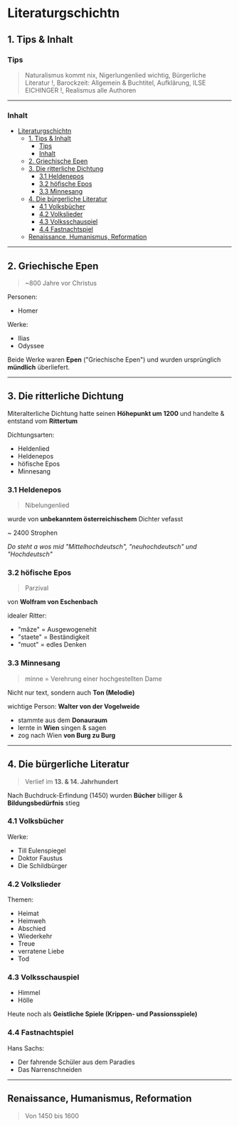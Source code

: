 # Literaturgschichtn
## 1. Tips & Inhalt
### Tips

> Naturalismus kommt nix,
Nigerlungenlied wichtig,
Bürgerliche Literatur !,
Barockzeit: Allgemein & Buchtitel,
Aufklärung,
ILSE EICHINGER !,
Realismus alle Authoren

---
### Inhalt

- [Literaturgschichtn](#literaturgschichtn)
  - [1. Tips \& Inhalt](#1-tips--inhalt)
    - [Tips](#tips)
    - [Inhalt](#inhalt)
  - [2. Griechische Epen](#2-griechische-epen)
  - [3. Die ritterliche Dichtung](#3-die-ritterliche-dichtung)
    - [3.1 Heldenepos](#31-heldenepos)
    - [3.2 höfische Epos](#32-höfische-epos)
    - [3.3 Minnesang](#33-minnesang)
  - [4. Die bürgerliche Literatur](#4-die-bürgerliche-literatur)
    - [4.1 Volksbücher](#41-volksbücher)
    - [4.2 Volkslieder](#42-volkslieder)
    - [4.3 Volksschauspiel](#43-volksschauspiel)
    - [4.4 Fastnachtspiel](#44-fastnachtspiel)
  - [Renaissance, Humanismus, Reformation](#renaissance-humanismus-reformation)
---

## 2. Griechische Epen

> ~800 Jahre vor Christus

Personen:
- Homer

Werke: 
- Ilias
- Odyssee

Beide Werke waren **Epen** ("Griechische Epen") und wurden ursprünglich **mündlich** überliefert.

---

## 3. Die ritterliche Dichtung

Miteralterliche Dichtung hatte seinen **Höhepunkt um 1200** und handelte & entstand vom **Rittertum**

Dichtungsarten: 
- Heldenlied
- Heldenepos
- höfische Epos
- Minnesang

### 3.1 Heldenepos
    
> Nibelungenlied

wurde von **unbekanntem österreichischem** Dichter vefasst

~ 2400 Strophen

*Do steht a wos mid "Mittelhochdeutsch", "neuhochdeutsch" und "Hochdeutsch"*

### 3.2 höfische Epos

> Parzival

von **Wolfram von Eschenbach**

idealer Ritter:
- "mâze" = Ausgewogenehit
- "staete" = Beständigkeit
- "muot" = edles Denken

### 3.3 Minnesang
> minne = Verehrung einer hochgestellten Dame

Nicht nur text, sondern auch **Ton (Melodie)**

wichtige Person: **Walter von der Vogelweide**
- stammte aus dem **Donauraum**
- lernte in **Wien** singen & sagen
- zog nach Wien **von Burg zu Burg**

---

## 4. Die bürgerliche Literatur

> Verlief im **13. & 14. Jahrhundert**

Nach Buchdruck-Erfindung (1450) wurden **Bücher** billiger & **Bildungsbedürfnis** stieg

### 4.1 Volksbücher

Werke:
- Till Eulenspiegel
- Doktor Faustus
- Die Schildbürger

### 4.2 Volkslieder
Themen:
- Heimat
- Heimweh
- Abschied
- Wiederkehr
- Treue
- verratene Liebe
- Tod

### 4.3 Volksschauspiel
- Himmel
- Hölle

Heute noch als **Geistliche Spiele (Krippen- und Passionsspiele)**

### 4.4 Fastnachtspiel
Hans Sachs:
- Der fahrende Schüler aus dem Paradies
- Das Narrenschneiden

---

## Renaissance, Humanismus, Reformation
> Von 1450 bis 1600